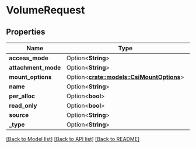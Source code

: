 # VolumeRequest

## Properties

| Name                | Type                                                             | Description | Notes      |
| ------------------- | ---------------------------------------------------------------- | ----------- | ---------- |
| **access_mode**     | Option<**String**>                                               |             | [optional] |
| **attachment_mode** | Option<**String**>                                               |             | [optional] |
| **mount_options**   | Option<[**crate::models::CsiMountOptions**](CSIMountOptions.md)> |             | [optional] |
| **name**            | Option<**String**>                                               |             | [optional] |
| **per_alloc**       | Option<**bool**>                                                 |             | [optional] |
| **read_only**       | Option<**bool**>                                                 |             | [optional] |
| **source**          | Option<**String**>                                               |             | [optional] |
| **\_type**          | Option<**String**>                                               |             | [optional] |

[[Back to Model list]](../README.md#documentation-for-models)
[[Back to API list]](../README.md#documentation-for-api-endpoints)
[[Back to README]](../README.md)

